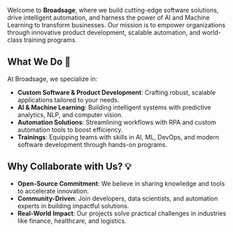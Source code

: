 Welcome to **Broadsage**, where we build cutting-edge software solutions, drive intelligent automation, and harness the power of AI and Machine Learning to transform businesses. Our mission is to empower organizations through innovative product development, scalable automation, and world-class training programs.

## What We Do 🚀

At Broadsage, we specialize in:

- **Custom Software & Product Development**: Crafting robust, scalable applications tailored to your needs.
- **AI & Machine Learning**: Building intelligent systems with predictive analytics, NLP, and computer vision.
- **Automation Solutions**: Streamlining workflows with RPA and custom automation tools to boost efficiency.
- **Trainings**: Equipping teams with skills in AI, ML, DevOps, and modern software development through hands-on programs.

## Why Collaborate with Us? 💡

- **Open-Source Commitment**: We believe in sharing knowledge and tools to accelerate innovation.
- **Community-Driven**: Join developers, data scientists, and automation experts in building impactful solutions.
- **Real-World Impact**: Our projects solve practical challenges in industries like finance, healthcare, and logistics.
